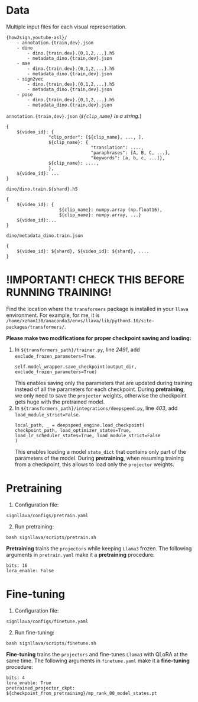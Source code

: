 # Data

Multiple input files for each visual representation.

```
{how2sign,youtube-asl}/
    - annotation.{train,dev}.json
    - dino
        - dino.{train,dev}.{0,1,2,...}.h5
        - metadata_dino.{train,dev}.json
    - mae
        - dino.{train,dev}.{0,1,2,...}.h5
        - metadata_dino.{train,dev}.json
    - sign2vec
        - dino.{train,dev}.{0,1,2,...}.h5
        - metadata_dino.{train,dev}.json
    - pose
        - dino.{train,dev}.{0,1,2,...}.h5
        - metadata_dino.{train,dev}.json
```

`annotation.{train,dev}.json` (*`${clip_name}` is a string.*)
```
{
    ${video_id}: {
                "clip_order": [${clip_name}, ..., ],
                ${clip_name}: {
                                "translation": ....,
                                "paraphrases": [A, B, C, ...],
                                "keywords": [a, b, c, ...]},
                ${clip_name}: ....,
                },
    ${video_id}: ...
}
```
`dino/dino.train.${shard}.h5`
```
{
    ${video_id}: {
                    ${clip_name}: numpy.array (np.float16),
                    ${clip_name}: numpy.array, ...}
    ${video_id}:...
}
```
`dino/metadata_dino.train.json`
```
{
    ${video_id}: ${shard}, ${video_id}: ${shard}, ....
}
```

# !IMPORTANT! CHECK THIS BEFORE RUNNING TRAINING!
Find the location where the `transformers` package is installed in your `llava` environment. For example, for me, it is `/home/xzhan138/anaconda3/envs/llava/lib/python3.10/site-packages/transformers/`.

**Please make two modifications for proper checkpoint saving and loading:** 
1. In `${transformers_path}/trainer.py`, line *2491*, add `exclude_frozen_parameters=True`.
    ```
    self.model_wrapper.save_checkpoint(output_dir, exclude_frozen_parameters=True)
    ```
    This enables saving only the parameters that are updated during training instead of all the parameters for each checkpoint. 
    During **pretraining**, we only need to save the `projector` weights, otherwise the checkpoint gets huge with the pretrained model.
2. In `${transformers_path}/integrations/deepspeed.py`, line *403*, add `load_module_strict=False`.
    ```
    local_path, _ = deepspeed_engine.load_checkpoint(
    checkpoint_path, load_optimizer_states=True, load_lr_scheduler_states=True, load_module_strict=False
    )
    ```
    This enables loading a model `state_dict` that contains only part of the parameters of the model. 
    During **pretraining**, when resuming training from a checkpoint, this allows to load only the `projector` weights.
# Pretraining
1. Configuration file: 
```
signllava/configs/pretrain.yaml
```
2. Run pretraining:
```
bash signllava/scripts/pretrain.sh
```
**Pretraining** trains the `projectors` while keeping `Llama3` frozen. The following arguments in `pretrain.yaml` make it a **pretraining** procedure:
```
bits: 16
lora_enable: False
```
# Fine-tuning
1. Configuration file: 
```
signllava/configs/finetune.yaml
```
2. Run fine-tuning:
```
bash signllava/scripts/finetune.sh
```
**Fine-tuning** trains the `projectors` and fine-tunes `Llama3` with QLoRA at the same time. The following arguments in `finetune.yaml` make it a **fine-tuning** procedure:
```
bits: 4
lora_enable: True
pretrained_projector_ckpt: ${checkpoint_from_pretraining}/mp_rank_00_model_states.pt
```
